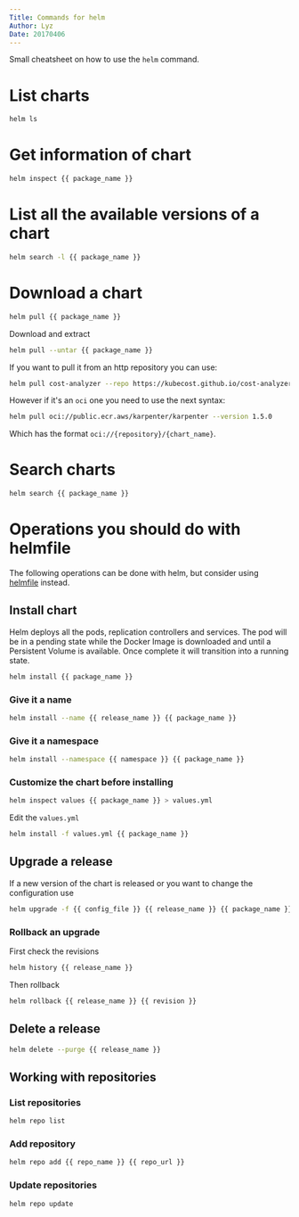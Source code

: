 ```yaml
---
Title: Commands for helm
Author: Lyz
Date: 20170406
---
```


Small cheatsheet on how to use the `helm` command.

# List charts

```bash
helm ls
```

# Get information of chart

```bash
helm inspect {{ package_name }}
```

# List all the available versions of a chart

```bash
helm search -l {{ package_name }}
```

# Download a chart

```bash
helm pull {{ package_name }}
```

Download and extract

```bash
helm pull --untar {{ package_name }}
```

If you want to pull it from an http repository you can use:

```bash
helm pull cost-analyzer --repo https://kubecost.github.io/cost-analyzer/ --version 2.7.2
```

However if it's an `oci` one you need to use the next syntax:

```bash
helm pull oci://public.ecr.aws/karpenter/karpenter --version 1.5.0
```

Which has the format `oci://{repository}/{chart_name}`.

# Search charts

```bash
helm search {{ package_name }}
```

# Operations you should do with helmfile

The following operations can be done with helm, but consider using
[helmfile](helmfile.md) instead.

## Install chart

Helm deploys all the pods, replication controllers and services. The pod will be
in a pending state while the Docker Image is downloaded and until a Persistent
Volume is available. Once complete it will transition into a running state.

```bash
helm install {{ package_name }}
```

### Give it a name

```bash
helm install --name {{ release_name }} {{ package_name }}
```

### Give it a namespace

```bash
helm install --namespace {{ namespace }} {{ package_name }}
```

### Customize the chart before installing

```bash
helm inspect values {{ package_name }} > values.yml
```

Edit the `values.yml`

```bash
helm install -f values.yml {{ package_name }}
```

## Upgrade a release

If a new version of the chart is released or you want to change the
configuration use

```bash
helm upgrade -f {{ config_file }} {{ release_name }} {{ package_name }}
```

### Rollback an upgrade

First check the revisions

```bash
helm history {{ release_name }}
```

Then rollback

```bash
helm rollback {{ release_name }} {{ revision }}
```

## Delete a release

```bash
helm delete --purge {{ release_name }}
```

## Working with repositories

### List repositories

```bash
helm repo list
```

### Add repository

```bash
helm repo add {{ repo_name }} {{ repo_url }}
```

### Update repositories

```bash
helm repo update
```
